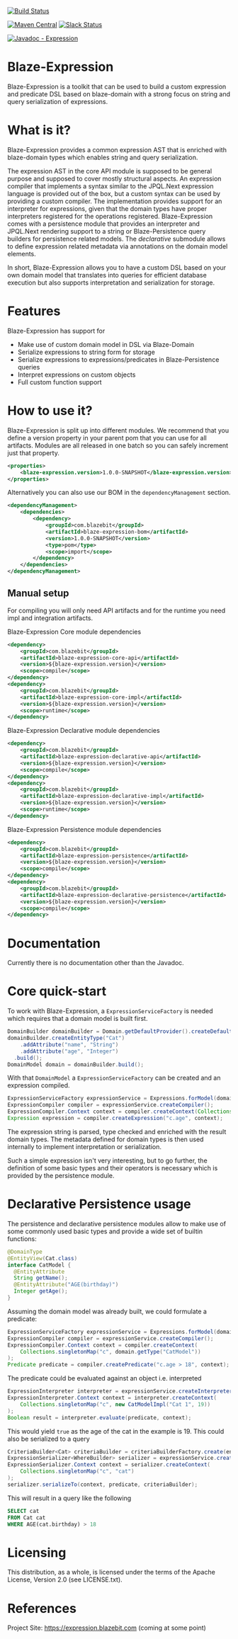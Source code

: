 [![Build Status](https://travis-ci.com/Blazebit/blaze-expression.svg?branch=master)](https://travis-ci.org/Blazebit/blaze-expression)

[![Maven Central](https://maven-badges.herokuapp.com/maven-central/com.blazebit/blaze-expression-core-api/badge.svg)](https://maven-badges.herokuapp.com/maven-central/com.blazebit/blaze-expression-core-api)
[![Slack Status](https://blazebit.herokuapp.com/badge.svg)](https://blazebit.herokuapp.com)

[![Javadoc - Expression](https://www.javadoc.io/badge/com.blazebit/blaze-expression-core-api.svg?label=javadoc%20-%20expression-core-api)](http://www.javadoc.io/doc/com.blazebit/blaze-expression-core-api)

Blaze-Expression
==========
Blaze-Expression is a toolkit that can be used to build a custom expression and predicate DSL based on blaze-domain with a strong focus on string and query serialization of expressions.

What is it?
===========

Blaze-Expression provides a common expression AST that is enriched with blaze-domain types which enables string and query serialization. 

The expression AST in the core API module is supposed to be general purpose and supposed to cover mostly structural aspects.
An expression compiler that implements a syntax similar to the JPQL.Next expression language is provided out of the box, but a custom syntax can be used by providing a custom compiler.
The implementation provides support for an interpreter for expressions, given that the domain types have proper interpreters registered for the operations registered. 
Blaze-Expression comes with a persistence module that provides an interpreter and JPQL.Next rendering support to a string or Blaze-Persistence query builders for persistence related models.
The _declarative_ submodule allows to define expression related metadata via annotations on the domain model elements.

In short, Blaze-Expression allows you to have a custom DSL based on your own domain model that translates into queries for efficient database execution but also supports interpretation and serialization for storage.

Features
==============

Blaze-Expression has support for

* Make use of custom domain model in DSL via Blaze-Domain
* Serialize expressions to string form for storage
* Serialize expressions to expressions/predicates in Blaze-Persistence queries
* Interpret expressions on custom objects
* Full custom function support

How to use it?
==============

Blaze-Expression is split up into different modules. We recommend that you define a version property in your parent pom that you can use for all artifacts. Modules are all released in one batch so you can safely increment just that property. 

```xml
<properties>
    <blaze-expression.version>1.0.0-SNAPSHOT</blaze-expression.version>
</properties>
```

Alternatively you can also use our BOM in the `dependencyManagement` section.

```xml
<dependencyManagement>
    <dependencies>
        <dependency>
            <groupId>com.blazebit</groupId>
            <artifactId>blaze-expression-bom</artifactId>
            <version>1.0.0-SNAPSHOT</version>
            <type>pom</type>
            <scope>import</scope>
        </dependency>    
    </dependencies>
</dependencyManagement>
```

## Manual setup

For compiling you will only need API artifacts and for the runtime you need impl and integration artifacts.

Blaze-Expression Core module dependencies

```xml
<dependency>
    <groupId>com.blazebit</groupId>
    <artifactId>blaze-expression-core-api</artifactId>
    <version>${blaze-expression.version}</version>
    <scope>compile</scope>
</dependency>
<dependency>
    <groupId>com.blazebit</groupId>
    <artifactId>blaze-expression-core-impl</artifactId>
    <version>${blaze-expression.version}</version>
    <scope>runtime</scope>
</dependency>
```

Blaze-Expression Declarative module dependencies

```xml
<dependency>
    <groupId>com.blazebit</groupId>
    <artifactId>blaze-expression-declarative-api</artifactId>
    <version>${blaze-expression.version}</version>
    <scope>compile</scope>
</dependency>
<dependency>
    <groupId>com.blazebit</groupId>
    <artifactId>blaze-expression-declarative-impl</artifactId>
    <version>${blaze-expression.version}</version>
    <scope>runtime</scope>
</dependency>
```

Blaze-Expression Persistence module dependencies

```xml
<dependency>
    <groupId>com.blazebit</groupId>
    <artifactId>blaze-expression-persistence</artifactId>
    <version>${blaze-expression.version}</version>
    <scope>compile</scope>
</dependency>
<dependency>
    <groupId>com.blazebit</groupId>
    <artifactId>blaze-expression-declarative-persistence</artifactId>
    <version>${blaze-expression.version}</version>
    <scope>compile</scope>
</dependency>
```

Documentation
=========

Currently there is no documentation other than the Javadoc.
 
Core quick-start
=================

To work with Blaze-Expression, a `ExpressionServiceFactory` is needed which requires that a domain model is built first.  

```java
DomainBuilder domainBuilder = Domain.getDefaultProvider().createDefaultBuilder();
domainBuilder.createEntityType("Cat")
    .addAttribute("name", "String")
    .addAttribute("age", "Integer")
  .build();
DomainModel domain = domainBuilder.build();
```

With that `DomainModel` a `ExpressionServiceFactory` can be created and an expression compiled.

```java
ExpressionServiceFactory expressionService = Expressions.forModel(domain);
ExpressionCompiler compiler = expressionService.createCompiler();
ExpressionCompiler.Context context = compiler.createContext(Collections.singletonMap("c", domain.getType("Cat")));
Expression expression = compiler.createExpression("c.age", context);
```

The expression string is parsed, type checked and enriched with the result domain types.
The metadata defined for domain types is then used internally to implement interpretation or serialization.

Such a simple expression isn't very interesting, but to go further, the definition of some basic types and their operators is necessary which is provided by the persistence module.

Declarative Persistence usage
=================

The persistence and declarative persistence modules allow to make use of some commonly used basic types and provide a wide set of builtin functions:

```java
@DomainType
@EntityView(Cat.class)
interface CatModel {
  @EntityAttribute
  String getName();
  @EntityAttribute("AGE(birthday)")
  Integer getAge();
}
```

Assuming the domain model was already built, we could formulate a predicate:

```java
ExpressionServiceFactory expressionService = Expressions.forModel(domain);
ExpressionCompiler compiler = expressionService.createCompiler();
ExpressionCompiler.Context context = compiler.createContext(
    Collections.singletonMap("c", domain.getType("CatModel"))
);
Predicate predicate = compiler.createPredicate("c.age > 18", context);
```

The predicate could be evaluated against an object i.e. interpreted

```java
ExpressionInterpreter interpreter = expressionService.createInterpreter();
ExpressionInterpreter.Context context = interpreter.createContext(
    Collections.singletonMap("c", new CatModelImpl("Cat 1", 19))
);
Boolean result = interpreter.evaluate(predicate, context);
```

This would yield `true` as the age of the cat in the example is 19. This could also be serialized to a query

```java
CriteriaBuilder<Cat> criteriaBuilder = criteriaBuilderFactory.create(entityManager, Cat.class, "cat");
ExpressionSerializer<WhereBuilder> serializer = expressionService.createSerializer(WhereBuilder.class);
ExpressionSerializer.Context context = serializer.createContext(
    Collections.singletonMap("c", "cat")
);
serializer.serializeTo(context, predicate, criteriaBuilder);
```

This will result in a query like the following

```sql
SELECT cat
FROM Cat cat
WHERE AGE(cat.birthday) > 18
```

Licensing
=========

This distribution, as a whole, is licensed under the terms of the Apache
License, Version 2.0 (see LICENSE.txt).

References
==========

Project Site:              https://expression.blazebit.com (coming at some point)
